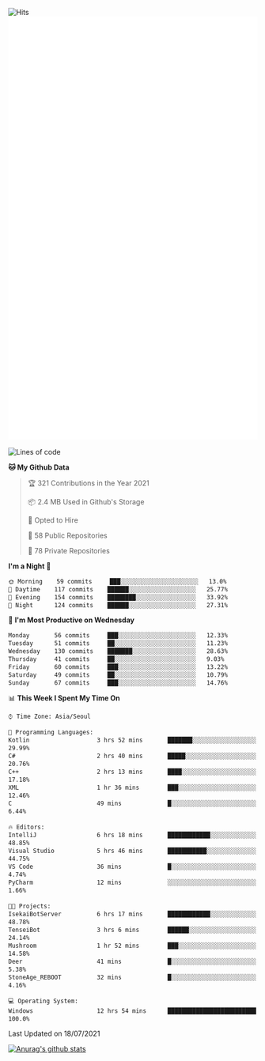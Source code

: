 ![Hits](https://hits.seeyoufarm.com/api/count/incr/badge.svg?url=https%3A%2F%2Fgithub.com%2Fkokose1234&count_bg=%2379C83D&title_bg=%23555555&icon=apple.svg&icon_color=%23E7E7E7&title=hits&edge_flat=false)
<br/>
![Metrics](https://github.com/kokose1234/kokose1234/blob/main/github-metrics.svg)

<!--START_SECTION:waka-->
![Lines of code](https://img.shields.io/badge/From%20Hello%20World%20I%27ve%20Written-13.0%20million%20lines%20of%20code-blue)

**🐱 My Github Data** 

> 🏆 321 Contributions in the Year 2021
 > 
> 📦 2.4 MB Used in Github's Storage 
 > 
> 💼 Opted to Hire
 > 
> 📜 58 Public Repositories 
 > 
> 🔑 78 Private Repositories  
 > 
**I'm a Night 🦉** 

```text
🌞 Morning    59 commits     ███░░░░░░░░░░░░░░░░░░░░░░   13.0% 
🌆 Daytime    117 commits    ██████░░░░░░░░░░░░░░░░░░░   25.77% 
🌃 Evening    154 commits    ████████░░░░░░░░░░░░░░░░░   33.92% 
🌙 Night      124 commits    ██████░░░░░░░░░░░░░░░░░░░   27.31%

```
📅 **I'm Most Productive on Wednesday** 

```text
Monday       56 commits     ███░░░░░░░░░░░░░░░░░░░░░░   12.33% 
Tuesday      51 commits     ██░░░░░░░░░░░░░░░░░░░░░░░   11.23% 
Wednesday    130 commits    ███████░░░░░░░░░░░░░░░░░░   28.63% 
Thursday     41 commits     ██░░░░░░░░░░░░░░░░░░░░░░░   9.03% 
Friday       60 commits     ███░░░░░░░░░░░░░░░░░░░░░░   13.22% 
Saturday     49 commits     ██░░░░░░░░░░░░░░░░░░░░░░░   10.79% 
Sunday       67 commits     ███░░░░░░░░░░░░░░░░░░░░░░   14.76%

```


📊 **This Week I Spent My Time On** 

```text
⌚︎ Time Zone: Asia/Seoul

💬 Programming Languages: 
Kotlin                   3 hrs 52 mins       ███████░░░░░░░░░░░░░░░░░░   29.99% 
C#                       2 hrs 40 mins       █████░░░░░░░░░░░░░░░░░░░░   20.76% 
C++                      2 hrs 13 mins       ████░░░░░░░░░░░░░░░░░░░░░   17.18% 
XML                      1 hr 36 mins        ███░░░░░░░░░░░░░░░░░░░░░░   12.46% 
C                        49 mins             █░░░░░░░░░░░░░░░░░░░░░░░░   6.44%

🔥 Editors: 
IntelliJ                 6 hrs 18 mins       ████████████░░░░░░░░░░░░░   48.85% 
Visual Studio            5 hrs 46 mins       ███████████░░░░░░░░░░░░░░   44.75% 
VS Code                  36 mins             █░░░░░░░░░░░░░░░░░░░░░░░░   4.74% 
PyCharm                  12 mins             ░░░░░░░░░░░░░░░░░░░░░░░░░   1.66%

🐱‍💻 Projects: 
IsekaiBotServer          6 hrs 17 mins       ████████████░░░░░░░░░░░░░   48.78% 
TenseiBot                3 hrs 6 mins        ██████░░░░░░░░░░░░░░░░░░░   24.14% 
Mushroom                 1 hr 52 mins        ███░░░░░░░░░░░░░░░░░░░░░░   14.58% 
Deer                     41 mins             █░░░░░░░░░░░░░░░░░░░░░░░░   5.38% 
StoneAge_REBOOT          32 mins             █░░░░░░░░░░░░░░░░░░░░░░░░   4.16%

💻 Operating System: 
Windows                  12 hrs 54 mins      █████████████████████████   100.0%

```


 Last Updated on 18/07/2021
<!--END_SECTION:waka-->

[![Anurag's github stats](https://github-readme-stats.vercel.app/api?username=kokose1234&theme=dracula)](https://github.com/anuraghazra/github-readme-stats)



	
